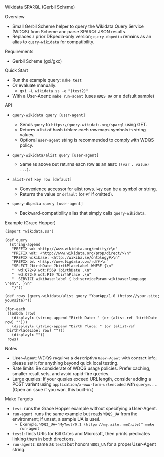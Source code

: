 Wikidata SPARQL (Gerbil Scheme)

Overview
- Small Gerbil Scheme helper to query the Wikidata Query Service (WDQS) from Scheme and parse SPARQL JSON results.
- Replaces a prior DBpedia-only version; `query-dbpedia` remains as an alias to `query-wikidata` for compatibility.

Requirements
- Gerbil Scheme (gxi/gxc)

Quick Start
- Run the example query: `make test`
- Or evaluate manually:
  - `gxi -L wikidata.ss -e "(test2)"`
 - With a User-Agent: `make run-agent` (uses `WDQS_UA` or a default sample)

API
- `query-wikidata query [user-agent]`
  - Sends `query` to `https://query.wikidata.org/sparql` using GET.
  - Returns a list of hash tables: each row maps symbols to string values.
  - Optional `user-agent` string is recommended to comply with WDQS policy.

- `query-wikidata/alist query [user-agent]`
  - Same as above but returns each row as an alist: `((var . value) ...)`.

- `alist-ref key row [default]`
  - Convenience accessor for alist rows. `key` can be a symbol or string.
  - Returns the value or `default` (or `#f` if omitted).

- `query-dbpedia query [user-agent]`
  - Backward-compatibility alias that simply calls `query-wikidata`.

Example (Grace Hopper)
```
(import "wikidata.ss")

(def query
  (string-append
   "PREFIX wd: <http://www.wikidata.org/entity/>\n"
   "PREFIX wdt: <http://www.wikidata.org/prop/direct/>\n"
   "PREFIX wikibase: <http://wikiba.se/ontology#>\n"
   "PREFIX bd: <http://www.bigdata.com/rdf#>\n"
   "SELECT ?birthDate ?birthPlaceLabel WHERE {\n"
   "  wd:Q7249 wdt:P569 ?birthDate .\n"
   "  wd:Q7249 wdt:P19 ?birthPlace .\n"
   "  SERVICE wikibase:label { bd:serviceParam wikibase:language \"en\". }\n"
   "}"))

(def rows (query-wikidata/alist query "YourApp/1.0 (https://your.site; you@site)"))

(for-each
 (lambda (row)
   (displayln (string-append "Birth Date: " (or (alist-ref 'birthDate row) "")))
   (displayln (string-append "Birth Place: " (or (alist-ref 'birthPlaceLabel row) "")))
   (displayln ""))
 rows)
```

Notes
- User-Agent: WDQS requires a descriptive `User-Agent` with contact info; please set it for anything beyond quick local testing.
- Rate limits: Be considerate of WDQS usage policies. Prefer caching, smaller result sets, and avoid rapid-fire queries.
- Large queries: If your queries exceed URL length, consider adding a POST variant using `application/x-www-form-urlencoded` with `query=...`. (Open an issue if you want this built-in.)

Make Targets
- `test`: runs the Grace Hopper example without specifying a User-Agent.
- `run-agent`: runs the same example but reads `WDQS_UA` from the environment; if unset, a sample UA is used.
  - Example: `WDQS_UA="MyTool/0.1 (https://my.site; me@site)" make run-agent`
 - `test1`: finds URIs for Bill Gates and Microsoft, then prints predicates linking them in both directions.
 - `run-agent1`: same as `test1` but honors `WDQS_UA` for a proper User-Agent string.
